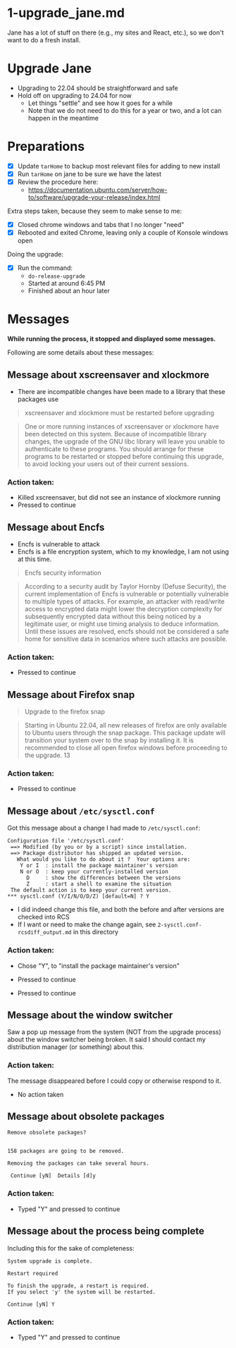
# 1-upgrade_jane.md

Jane has a lot of stuff on there (e.g., my sites and React, etc.), so we don't want to do a fresh install.


# Upgrade Jane

- Upgrading to 22.04 should be straightforward and safe
- Hold off on upgrading to 24.04 for now
  - Let things "settle" and see how it goes for a while
  - Note that we do not need to do this for a year or two, and a lot can happen in the meantime


# Preparations

- [X] Update `tarHome` to backup most relevant files for adding to new install
- [X] Run `tarHome` on jane to be sure we have the latest
- [X] Review the procedure here:
  - https://documentation.ubuntu.com/server/how-to/software/upgrade-your-release/index.html

Extra steps taken, because they seem to make sense to me:

- [X] Closed chrome windows and tabs that I no longer "need"
- [X] Rebooted and exited Chrome, leaving only a couple of Konsole windows open

Doing the upgrade:

- [X] Run the command:
  - `do-release-upgrade`
  - Started at around 6:45 PM
  - Finished about an hour later


# Messages

**While running the process, it stopped and displayed some messages.**

Following are some details about these messages:

## Message about xscreensaver and xlockmore

- There are incompatible changes have been made to a library that these packages use

> xscreensaver and xlockmore must be restarted before upgrading

> One or more running instances of xscreensaver or xlockmore have been detected on this system. Because of incompatible library changes, the upgrade of the GNU libc  library will leave you unable to authenticate to these programs. You should arrange for these programs to be restarted or stopped before continuing this upgrade, to avoid locking your users out of their current sessions.

### Action taken:

- Killed xscreensaver, but did not see an instance of xlockmore running
- Pressed <Enter> to continue

## Message about Encfs

- Encfs is vulnerable to attack
- Encfs is a file encryption system, which to my knowledge, I am not using at this time.

> Encfs security information

> According to a security audit by Taylor Hornby (Defuse Security), the current implementation of Encfs is vulnerable or potentially vulnerable to multiple types of  attacks. For example, an attacker with read/write access to encrypted data might lower the decryption complexity for subsequently encrypted data without this being  noticed by a legitimate user, or might use timing analysis to deduce information.  Until these issues are resolved, encfs should not be considered a safe home for sensitive data in scenarios where such attacks are possible.

### Action taken:

- Pressed <Enter> to continue

## Message about Firefox snap

> Upgrade to the firefox snap

> Starting in Ubuntu 22.04, all new releases of firefox are only available to Ubuntu users through the snap package.  This package update will transition your system over to the snap by installing it.  It is recommended to close all open firefox windows before proceeding to the upgrade. 13

### Action taken:

- Pressed <Enter> to continue

## Message about `/etc/sysctl.conf`

Got this message about a change I had made to `/etc/sysctl.conf`:

```
Configuration file '/etc/sysctl.conf'
 ==> Modified (by you or by a script) since installation.
 ==> Package distributor has shipped an updated version.
   What would you like to do about it ?  Your options are:
    Y or I  : install the package maintainer's version
    N or O  : keep your currently-installed version
      D     : show the differences between the versions
      Z     : start a shell to examine the situation
 The default action is to keep your current version.
*** sysctl.conf (Y/I/N/O/D/Z) [default=N] ? Y
```

- I did indeed change this file, and both the before and after versions are checked into RCS
- If I want or need to make the change again, see `2-sysctl.conf-rcsdiff_output.md` in this directory

### Action taken:

- Chose "Y", to "install the package maintainer's version"
- Pressed <Enter> to continue

- Pressed <Enter> to continue

## Message about the window switcher

Saw a pop up message from the system (NOT from the upgrade process) about the window switcher being broken.
It said I should contact my distribution manager (or something) about this.

### Action taken:

The message disappeared before I could copy or otherwise respond to it.

- No action taken

## Message about obsolete packages

```
Remove obsolete packages?


158 packages are going to be removed.

Removing the packages can take several hours.

 Continue [yN]  Details [d]y
```

### Action taken:

- Typed "Y" and pressed <Enter> to continue

## Message about the process being complete

Including this for the sake of completeness:

```
System upgrade is complete.

Restart required

To finish the upgrade, a restart is required.
If you select 'y' the system will be restarted.

Continue [yN] Y
```

### Action taken:

- Typed "Y" and pressed <Enter> to continue

